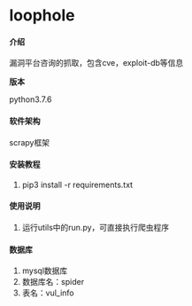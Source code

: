 # loophole

#### 介绍
漏洞平台咨询的抓取，包含cve，exploit-db等信息

**版本**

python3.7.6

#### 软件架构
scrapy框架


#### 安装教程

1.  pip3 install -r requirements.txt

#### 使用说明

1.  运行utils中的run.py，可直接执行爬虫程序

#### 数据库

1.  mysql数据库
2.  数据库名：spider
3.  表名：vul_info

